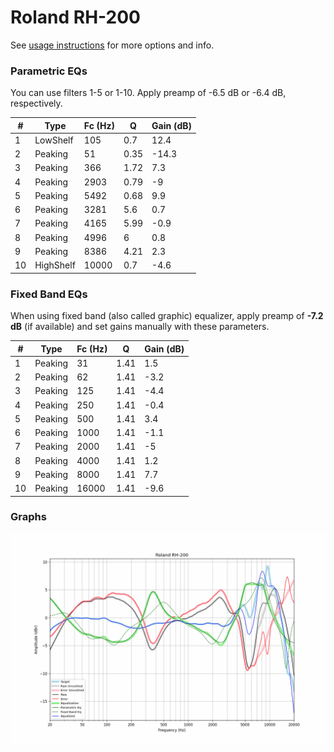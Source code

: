 # Roland RH-200
See [usage instructions](https://github.com/jaakkopasanen/AutoEq#usage) for more options and info.

### Parametric EQs
You can use filters 1-5 or 1-10. Apply preamp of -6.5 dB or -6.4 dB, respectively.

|   # | Type      |   Fc (Hz) |    Q |   Gain (dB) |
|-----|-----------|-----------|------|-------------|
|   1 | LowShelf  |       105 | 0.7  |        12.4 |
|   2 | Peaking   |        51 | 0.35 |       -14.3 |
|   3 | Peaking   |       366 | 1.72 |         7.3 |
|   4 | Peaking   |      2903 | 0.79 |        -9   |
|   5 | Peaking   |      5492 | 0.68 |         9.9 |
|   6 | Peaking   |      3281 | 5.6  |         0.7 |
|   7 | Peaking   |      4165 | 5.99 |        -0.9 |
|   8 | Peaking   |      4996 | 6    |         0.8 |
|   9 | Peaking   |      8386 | 4.21 |         2.3 |
|  10 | HighShelf |     10000 | 0.7  |        -4.6 |

### Fixed Band EQs
When using fixed band (also called graphic) equalizer, apply preamp of **-7.2 dB** (if available) and set gains manually with these parameters.

|   # | Type    |   Fc (Hz) |    Q |   Gain (dB) |
|-----|---------|-----------|------|-------------|
|   1 | Peaking |        31 | 1.41 |         1.5 |
|   2 | Peaking |        62 | 1.41 |        -3.2 |
|   3 | Peaking |       125 | 1.41 |        -4.4 |
|   4 | Peaking |       250 | 1.41 |        -0.4 |
|   5 | Peaking |       500 | 1.41 |         3.4 |
|   6 | Peaking |      1000 | 1.41 |        -1.1 |
|   7 | Peaking |      2000 | 1.41 |        -5   |
|   8 | Peaking |      4000 | 1.41 |         1.2 |
|   9 | Peaking |      8000 | 1.41 |         7.7 |
|  10 | Peaking |     16000 | 1.41 |        -9.6 |

### Graphs
![](./Roland%20RH-200.png)
